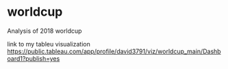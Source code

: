 # worldcup
Analysis of 2018 worldcup

link to my tableu visualization
https://public.tableau.com/app/profile/david3791/viz/worldcup_main/Dashboard1?publish=yes
